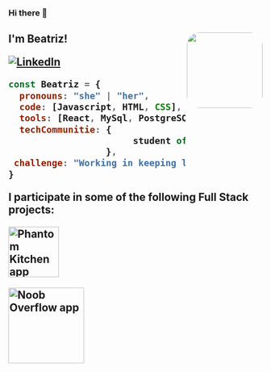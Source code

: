 ### Hi there 👋
<h2> I'm Beatriz! 


 
<img align='right' src="https://lh3.googleusercontent.com/RnAn0v1iruq7Oi56tWEBJFwMCxyRdAJhFYJ4JhjRGbPjtthAa1lF5eHCUc8WF6KEC2ymlDWkaT5giL4k6--0yPS5AvPagJ0JHz1tsVQCG2cNnP9p0xxROBIRsDxeVMq6QoAEeLB1" width="150" style="border-radius: 25px" >
 


 <P><a href="https://www.linkedin.com/in/beatriz-b-b9b66836/?locale=en_US)"><img src="https://img.shields.io/badge/LinkedIn--_.svg?style=social&logo=linkedin" alt="LinkedIn"></a>
</p>

```javascript
const Beatriz = {
  pronouns: "she" | "her",
  code: [Javascript, HTML, CSS],
  tools: [React, MySql, PostgreSQL, Node, Styled-Components],
  techCommunitie: {    
                       student of : "Schoolofcode",                   
                  },
 challenge: "Working in keeping learning"
}
```
 <p>I participate in some of the following Full Stack projects:</p>

 
 <P><a href="https://development-phantom-kitchen.netlify.app/"><img src="https://raw.githubusercontent.com/beatrizi/imagenes/main/ph.png?token=GHSAT0AAAAAABTNSKC7WNQDQB6A36S6GULIYST6XFA" alt="Phantom Kitchen app" width="100" align=”middle”></a>

<a href="https://development-phantom-kitchen.netlify.app/"><img src="https://raw.githubusercontent.com/beatrizi/imagenes/main/noob.png?token=GHSAT0AAAAAABTNSKC6MKDMLF6FBSUCAMVWYST6Y2A" alt="Noob Overflow app" width="150" align=”middle”></a>
</p>

